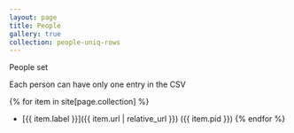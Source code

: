```yaml
---
layout: page
title: People
gallery: true
collection: people-uniq-rows
---
```


People set

Each person can have only one entry in the CSV

{% for item in site[page.collection] %}
* [{{ item.label }}]({{ item.url | relative_url }}) ({{ item.pid }})
{% endfor %}
